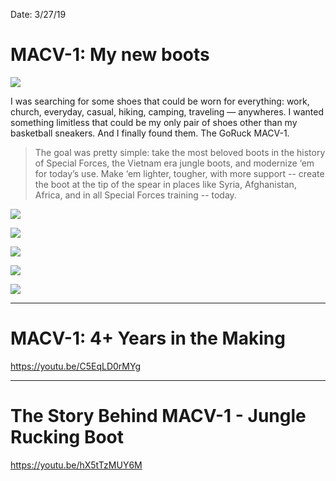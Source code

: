 Date: 3/27/19

# MACV-1: My new boots

![](https://i.imgur.com/kHZr4Am.jpg)

I was searching for some shoes that could be worn for everything: work, church, everyday, casual, hiking, camping, traveling — anywheres. I wanted something limitless that could be my only pair of shoes other than my basketball sneakers. And I finally found them. The GoRuck MACV-1.

> The goal was pretty simple: take the most beloved boots in the history of Special Forces, the Vietnam era jungle boots, and modernize ‘em for today’s use. Make ‘em lighter, tougher, with more support -- create the boot at the tip of the spear in places like Syria, Afghanistan, Africa, and in all Special Forces training -- today.

![](https://i.imgur.com/mPmWK1D.jpg)

![](https://i.imgur.com/etFu7lv.jpg)

![](https://i.imgur.com/aoZPBCS.jpg)

![](https://i.imgur.com/ospgG3o.jpg)

![](https://i.imgur.com/m43SdEq.jpg)

---- 

# MACV-1: 4+ Years in the Making

https://youtu.be/C5EqLD0rMYg

---- 

# The Story Behind MACV-1 - Jungle Rucking Boot

https://youtu.be/hX5tTzMUY6M
